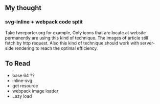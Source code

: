 

## My thought
### svg-inline + webpack code split
Take twreporter.org for example, Only icons that are locate at website permanently are using this kind of technique. The images of article still fetch by http request. Also this kind of technique should work with server-side rendering to reach the optimal efficiency.



## To Read

* base 64 ??
* inline-svg
* get resource
* webpack image loader
* Lazy load
